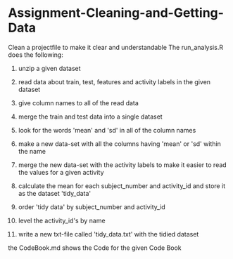# Assignment-Cleaning-and-Getting-Data

Clean a projectfile to make it clear and understandable The run_analysis.R does the following:

1. unzip a given dataset

2. read data about train, test, features and activity labels in the given dataset

3. give column names to all of the read data

4. merge the train and test data into a single dataset

5. look for the words 'mean' and 'sd' in all of the column names

6. make a new data-set with all the columns having 'mean' or 'sd' within the name

7. merge the new data-set with the activity labels to make it easier to read the values for a given activity

8. calculate the mean for each subject_number and activity_id and store it as the dataset 'tidy_data'

9. order 'tidy data' by subject_number and activity_id

10. level the activity_id's by name

11. write a new txt-file called 'tidy_data.txt' with the tidied dataset

the CodeBook.md shows the Code for the given Code Book
